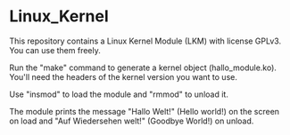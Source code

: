 # Linux_Kernel

This repository contains a Linux Kernel Module (LKM) with license GPLv3. You can use them freely.

Run the "make" command to generate a kernel object (hallo_module.ko). You'll need the headers of the kernel version you want to use. 

Use "insmod" to load the module and "rmmod" to unload it.

The module prints the message "Hallo Welt!" (Hello world!) on the screen on load and "Auf Wiedersehen welt!" (Goodbye World!) on unload.
